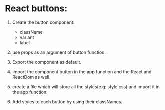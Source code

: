 # React buttons:

 1. Create the button component:
    - className
    - variant
    - label
2. use props as an argument of button function.

3. Export the component as default.

4. Import the component button in the app function and the React and ReactDom as well.

5. create a file which will store all the styles(e.g: style.css) and import it in the app function.

6. Add styles to each button by using their classNames.